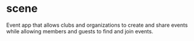 # scene
Event app that allows clubs and organizations to create and share events while allowing members and guests to find and join events.
